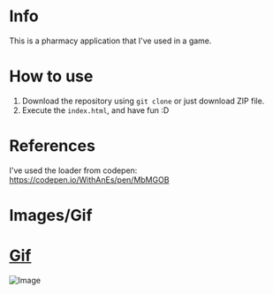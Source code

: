 # Info
This is a pharmacy application that I've used in a game.

# How to use
1. Download the repository using `git clone` or just download ZIP file.
2. Execute the `index.html`, and have fun :D

# References
I've used the loader from codepen: https://codepen.io/WithAnEs/pen/MbMGOB

# Images/Gif
# [Gif](https://i.imgur.com/cKoTPRD.gifv)
![Image](https://i.imgur.com/75rN9Sr.png)
